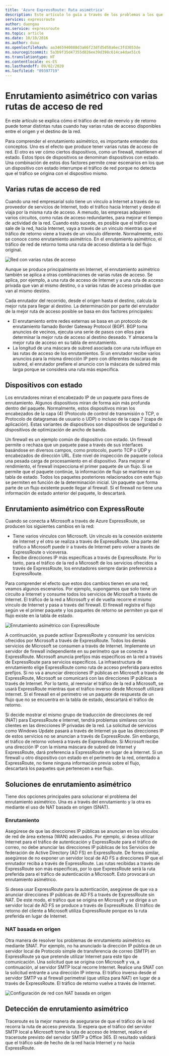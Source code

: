 ```yaml
---
title: 'Azure ExpressRoute: Ruta asimétrica'
description: Este artículo lo guía a través de los problemas a los que se puede enfrentar con el enrutamiento asimétrico en una red que tiene varios vínculos a un destino.
services: expressroute
author: duongau
ms.service: expressroute
ms.topic: article
ms.date: 10/10/2016
ms.author: duau
ms.openlocfilehash: aa3465940088d3a66f23dfd5d58a6ec3fd3053de
ms.sourcegitcommit: 5a3b9f35d47355d026ee39d398c614ca4dae51c6
ms.translationtype: HT
ms.contentlocale: es-ES
ms.lasthandoff: 09/02/2020
ms.locfileid: "89397719"
---
```

# <a name="asymmetric-routing-with-multiple-network-paths"></a>Enrutamiento asimétrico con varias rutas de acceso de red
En este artículo se explica cómo el tráfico de red de reenvío y de retorno puede tomar distintas rutas cuando hay varias rutas de acceso disponibles entre el origen y el destino de la red.

Para comprender el enrutamiento asimétrico, es importante entender dos conceptos. Uno es el efecto que produce tener varias rutas de acceso de red. El otro es ver cómo ciertos dispositivos, como un firewall, mantienen el estado. Estos tipos de dispositivos se denominan dispositivos con estado. Una combinación de estos dos factores permite crear escenarios en los que un dispositivo con estado interrumpe el tráfico de red porque no detecta que el tráfico se origina con el dispositivo mismo.

## <a name="multiple-network-paths"></a>Varias rutas de acceso de red
Cuando una red empresarial solo tiene un vínculo a Internet a través de su proveedor de servicios de Internet, todo el tráfico hacia Internet y desde él viaja por la misma ruta de acceso. A menudo, las empresas adquieren varios circuitos, como rutas de acceso redundantes, para mejorar el tiempo de actividad de la red. Cuando esto sucede, es posible que el tráfico que sale de la red, hacia Internet, vaya a través de un vínculo mientras que el tráfico de retorno viene a través de un vínculo diferente. Normalmente, esto se conoce como enrutamiento asimétrico. En el enrutamiento asimétrico, el tráfico de red de retorno toma una ruta de acceso distinta a la del flujo original.

![Red con varias rutas de acceso](./media/expressroute-asymmetric-routing/AsymmetricRouting3.png)

Aunque se produce principalmente en Internet, el enrutamiento asimétrico también se aplica a otras combinaciones de varias rutas de acceso. Se aplica, por ejemplo, a una ruta de acceso de Internet y a una ruta de acceso privada que van al mismo destino, o a varias rutas de acceso privadas que van al mismo destino.

Cada enrutador del recorrido, desde el origen hasta el destino, calcula la mejor ruta para llegar al destino. La determinación por parte del enrutador de la mejor ruta de acceso posible se basa en dos factores principales:

* El enrutamiento entre redes externas se basa en un protocolo de enrutamiento llamado Border Gateway Protocol (BGP). BGP toma anuncios de vecinos, ejecuta una serie de pasos con ellos para determinar la mejor ruta de acceso al destino deseado. Y almacena la mejor ruta de acceso en su tabla de enrutamiento.
* La longitud de una máscara de subred asociada con una ruta influye en las rutas de acceso de los enrutamientos. Si un enrutador recibe varios anuncios para la misma dirección IP pero con diferentes máscaras de subred, el enrutador prefiere el anuncio con la máscara de subred más larga porque se considera una ruta más específica.

## <a name="stateful-devices"></a>Dispositivos con estado
Los enrutadores miran el encabezado IP de un paquete para fines de enrutamiento. Algunos dispositivos miran de forma aún más profunda dentro del paquete. Normalmente, estos dispositivos miran los encabezados de la capa (4) (Protocolo de control de transmisión o TCP, o Protocolo de datagramas de usuario o UDP) o incluso de la capa 7 (capa de aplicación). Estas variantes de dispositivos son dispositivos de seguridad o dispositivos de optimización de ancho de banda. 

Un firewall es un ejemplo común de dispositivo con estado. Un firewall permite o rechaza que un paquete pase a través de sus interfaces basándose en diversos campos, como protocolo, puerto TCP o UDP y encabezados de dirección URL. Este nivel de inspección de paquete coloca una pesada carga de procesamiento en el dispositivo. Para mejorar el rendimiento, el firewall inspecciona el primer paquete de un flujo. Si se permite que el paquete continúe, la información de flujo se mantiene en su tabla de estado. Todos los paquetes posteriores relacionados con este flujo se permiten en función de la determinación inicial. Un paquete que forma parte de un flujo existente puede llegar al firewall. Si el firewall no tiene una información de estado anterior del paquete, lo descartará.

## <a name="asymmetric-routing-with-expressroute"></a>Enrutamiento asimétrico con ExpressRoute
Cuando se conecta a Microsoft a través de Azure ExpressRoute, se producen los siguientes cambios en la red:

* Tiene varios vínculos con Microsoft. Un vínculo es la conexión existente de Internet y el otro se realiza a través de ExpressRoute. Una parte del tráfico a Microsoft puede ir a través de Internet pero volver a través de ExpressRoute o viceversa.
* Recibe direcciones IP más específicas a través de ExpressRoute. Por lo tanto, para el tráfico de la red a Microsoft de los servicios ofrecidos a través de ExpressRoute, los enrutadores siempre darán preferencia a ExpressRoute.

Para comprender el efecto que estos dos cambios tienen en una red, veamos algunos escenarios. Por ejemplo, supongamos que solo tiene un circuito a Internet y consume todos los servicios de Microsoft a través de Internet. El tráfico de la red a Microsoft y el de vuelta recorre el mismo vínculo de Internet y pasa a través del firewall. El firewall registra el flujo según ve el primer paquete y los paquetes de retorno se permiten ya que el flujo existe en la tabla de estado.

![Enrutamiento asimétrico con ExpressRoute](./media/expressroute-asymmetric-routing/AsymmetricRouting1.png)

A continuación, ya puede activar ExpressRoute y consumir los servicios ofrecidos por Microsoft a través de ExpressRoute. Todos los demás servicios de Microsoft se consumen a través de Internet. Implemente un servidor de firewall independiente en su perímetro que se conecte a ExpressRoute. Microsoft anuncia prefijos más específicos en la red a través de ExpressRoute para servicios específicos. La infraestructura de enrutamiento elige ExpressRoute como ruta de acceso preferida para estos prefijos. Si no va a anunciar direcciones IP públicas en Microsoft a través de ExpressRoute, Microsoft se comunicará con las direcciones IP públicas a través de Internet. Por lo tanto, al reenviar el tráfico de la red a Microsoft, se usará ExpressRoute mientras que el tráfico inverso desde Microsoft utilizará Internet. Si el firewall en el perímetro ve un paquete de respuesta de un flujo que no se encuentra en la tabla de estado, descartará el tráfico de retorno.

Si decide mostrar el mismo grupo de traducción de direcciones de red (NAT) para ExpressRoute e Internet, tendrá problemas similares con los clientes en las direcciones IP privadas de la red. La solicitud de servicios como Windows Update pasará a través de Internet ya que las direcciones IP de estos servicios no se anuncian a través de ExpressRoute. Sin embargo, el tráfico de retorno volverá a través de ExpressRoute. Si Microsoft recibe una dirección IP con la misma máscara de subred de Internet y ExpressRoute, dará preferencia a ExpressRoute en lugar de a Internet. Si un firewall u otro dispositivo con estado en el perímetro de la red, orientado a ExpressRoute, no tiene ninguna información previa sobre el flujo, descartará los paquetes que pertenecen a ese flujo.

## <a name="asymmetric-routing-solutions"></a>Soluciones de enrutamiento asimétrico
Tiene dos opciones principales para solucionar el problema del enrutamiento asimétrico. Una es a través del enrutamiento y la otra es mediante el uso de NAT basada en origen (SNAT).

### <a name="routing"></a>Enrutamiento
Asegúrese de que las direcciones IP públicas se anuncian en los vínculos de red de área extensa (WAN) adecuados. Por ejemplo, si desea utilizar Internet para el tráfico de autenticación y ExpressRoute para el tráfico de correo, no debe anunciar las direcciones IP públicas de los Servicios de federación de Active Directory (AD FS) en ExpressRoute. De forma similar, asegúrese de no exponer un servidor local de AD FS a direcciones IP que el enrutador reciba a través de ExpressRoute. Las rutas recibidas a través de ExpressRoute son más específicas, por lo que ExpressRoute será la ruta preferida para el tráfico de autenticación a Microsoft. Esto provocará un enrutamiento asimétrico.

Si desea usar ExpressRoute para la autenticación, asegúrese de que va a anunciar direcciones IP públicas de AD FS a través de ExpressRoute sin NAT. De este modo, el tráfico que se origina en Microsoft y se dirige a un servidor local de AD FS se produce a través de ExpressRoute. El tráfico de retorno del cliente a Microsoft utiliza ExpressRoute porque es la ruta preferida en lugar de Internet.

### <a name="source-based-nat"></a>NAT basada en origen
Otra manera de resolver los problemas de enrutamiento asimétrico es mediante SNAT. Por ejemplo, no ha anunciado la dirección IP pública de un servidor local de Protocolo simple de transferencia de correo (SMTP) en ExpressRoute ya que pretende utilizar Internet para este tipo de comunicación. Una solicitud que se origina con Microsoft y va, a continuación, al servidor SMTP local recorre Internet. Realice una SNAT con la solicitud entrante a una dirección IP interna. El tráfico inverso desde el servidor SMTP va al firewall perimetral (que utiliza para NAT) en lugar de a través de ExpressRoute. El tráfico de retorno vuelve a través de Internet.

![Configuración de red con NAT basada en origen](./media/expressroute-asymmetric-routing/AsymmetricRouting2.png)

## <a name="asymmetric-routing-detection"></a>Detección de enrutamiento asimétrico
Traceroute es la mejor manera de asegurarse de que el tráfico de la red recorra la ruta de acceso prevista. Si espera que el tráfico del servidor SMTP local a Microsoft tome la ruta de acceso de Internet, realice el traceroute previsto del servidor SMTP a Office 365. El resultado validará que el tráfico sale de hecho de la red hacia Internet y no hacia ExpressRoute.

